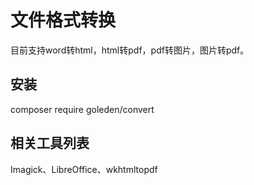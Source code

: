 # 文件格式转换
目前支持word转html，html转pdf，pdf转图片，图片转pdf。


## 安装
composer require goleden/convert

## 相关工具列表
Imagick、LibreOffice、wkhtmltopdf

